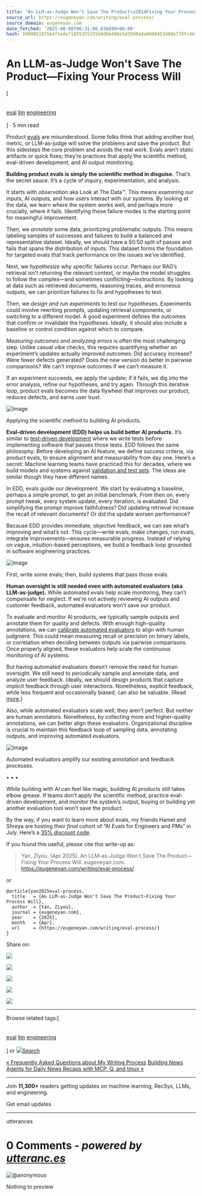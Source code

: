 ```yaml
---
title: "An LLM-as-Judge Won't Save The Product\u2014Fixing Your Process Will"
source_url: https://eugeneyan.com/writing/eval-process/
source_domain: eugeneyan.com
date_fetched: '2025-08-08T06:31:06.636899+00:00'
hash: 20800518f5b4f1ede71855355255b0dbb496e5d39d8a4a8888453d88e770fc46
---
```


# An LLM-as-Judge Won't Save The Product—Fixing Your Process Will

\[\
\
\
[eval](https://eugeneyan.com/tag/eval/) [llm](https://eugeneyan.com/tag/llm/) [engineering](https://eugeneyan.com/tag/engineering/)\
\
\]
· 5 min read


Product [evals](https://eugeneyan.com/tag/eval/) are misunderstood. Some folks think that adding another tool, metric, or LLM-as-judge will solve the problems and save the product. But this sidesteps the core problem and avoids the real work. Evals aren’t static artifacts or quick fixes; they’re practices that apply the scientific method, eval-driven development, and AI output monitoring.

**Building product evals is simply the scientific method in disguise.** That’s the secret sauce. It’s a cycle of inquiry, experimentation, and analysis.

It starts with _observation_ aka Look at The Data™. This means examining our inputs, AI outputs, and how users interact with our systems. By looking at the data, we learn where the system works well, and perhaps more crucially, where it fails. Identifying these failure modes is the starting point for meaningful improvement.

Then, we _annotate_ some data, prioritizing problematic outputs. This means labeling samples of successes and failures to build a balanced and representative dataset. Ideally, we should have a 50:50 split of passes and fails that spans the distribution of inputs. This dataset forms the foundation for targeted evals that track performance on the issues we’ve identified.

Next, we _hypothesize_ why specific failures occur. Perhaps our RAG’s retrieval isn’t returning the relevant context, or maybe the model struggles to follow the complex—and sometimes conflicting—instructions. By looking at data such as retrieved documents, reasoning traces, and erroneous outputs, we can prioritize failures to fix and hypotheses to test.

Then, we _design and run experiments_ to test our hypotheses. Experiments could involve rewriting prompts, updating retrieval components, or switching to a different model. A good experiment defines the outcomes that confirm or invalidate the hypotheses. Ideally, it should also include a baseline or control condition against which to compare.

_Measuring outcomes and analyzing errors_ is often the most challenging step. Unlike casual vibe checks, this requires quantifying whether an experiment’s updates actually improved outcomes: Did accuracy increase? Were fewer defects generated? Does the new version do better in pairwise comparisons? We can’t improve outcomes if we can’t measure it.

If an experiment succeeds, we apply the update; if it fails, we dig into the error analysis, refine our hypotheses, and try again. Through this iterative loop, product evals becomes the data flywheel that improves our product, reduces defects, and earns user trust.

![Image](https://eugeneyan.com/assets/eval-method.webp)

Applying the scientific method to building AI products.

**Eval-driven development (EDD) helps us build better AI products.** It’s similar to [test-driven development](https://en.wikipedia.org/wiki/Test-driven_development) where we write tests before implementing software that passes those tests. EDD follows the same philosophy: Before developing an AI feature, we define success criteria, via product evals, to ensure alignment and measurability from day one. Here’s a secret: Machine learning teams have practiced this for decades, where we build models and systems against [validation and test sets](https://en.wikipedia.org/wiki/Training,_validation,_and_test_data_sets). The ideas are similar though they have different names.

In EDD, evals guide our development. We start by evaluating a baseline, perhaps a simple prompt, to get an initial benchmark. From then on, every prompt tweak, every system update, every iteration, is evaluated. Did simplifying the prompt improve faithfulness? Did updating retrieval increase the recall of relevant documents? Or did the update worsen performance?

Because EDD provides immediate, objective feedback, we can see what’s improving and what’s not. This cycle—write evals, make changes, run evals, integrate improvements—ensures measurable progress. Instead of relying on vague, intuition-based perceptions, we build a feedback loop grounded in software engineering practices.

![Image](https://eugeneyan.com/assets/edd.webp)

First, write some evals; then, build systems that pass those evals.

**Human oversight is still needed even with automated evaluators (aka LLM-as-judge).** While automated evals help scale monitoring, they can’t compensate for neglect. If we’re not actively reviewing AI outputs and customer feedback, automated evaluators won’t save our product.

To evaluate and monitor AI products, we typically sample outputs and annotate them for quality and defects. With enough high-quality annotations, we can [calibrate automated evaluators](https://eugeneyan.com/writing/aligneval/) to align with human judgment. This could mean measuring recall or precision on binary labels, or correlation when deciding between outputs via pairwise comparisons. Once properly aligned, these evaluators help scale the continuous monitoring of AI systems.

But having automated evaluators doesn’t remove the need for human oversight. We still need to periodically sample and annotate data, and analyze user feedback. Ideally, we should design products that capture implicit feedback through user interactions. Nonetheless, explicit feedback, while less frequent and occasionally biased, can also be valuable. (Read [more](https://eugeneyan.com/writing/llm-patterns/#collect-user-feedback-to-build-our-data-flywheel).)

Also, while automated evaluators scale well, they aren’t perfect. But neither are human annotators. Nonetheless, by collecting more and higher-quality annotations, we can better align these evaluators. Organizational discipline is crucial to maintain this feedback loop of sampling data, annotating outputs, and improving automated evaluators.

![Image](https://eugeneyan.com/assets/ai-monitoring.webp)

Automated evaluators amplify our existing annotation and feedback processes.

• • •

While building with AI can feel like magic, building AI products still takes elbow grease. If teams don’t apply the scientific method, practice eval-driven development, and monitor the system’s output, buying or building yet another evaluation tool won’t save the product.

By the way, if you want to learn more about evals, my friends Hamel and Shreya are hosting their _final_ cohort of “AI Evals for Engineers and PMs” in July. Here’s a [35% discount code](https://maven.com/parlance-labs/evals?promoCode=eugene-is-all-you-need).

If you found this useful, please cite this write-up as:

> Yan, Ziyou. (Apr 2025). An LLM-as-Judge Won't Save The Product—Fixing Your Process Will. eugeneyan.com.
> https://eugeneyan.com/writing/eval-process/.

or

```
@article{yan2025eval-process,
  title   = {An LLM-as-Judge Won't Save The Product—Fixing Your Process Will},
  author  = {Yan, Ziyou},
  journal = {eugeneyan.com},
  year    = {2025},
  month   = {Apr},
  url     = {https://eugeneyan.com/writing/eval-process/}
}
```

Share on:

![](https://eugeneyan.com/assets/icon-twitter.svg)

![](https://eugeneyan.com/assets/icon-linkedin.svg)

![](https://eugeneyan.com/assets/bluesky.svg)

![](https://eugeneyan.com/assets/icon-facebook.svg)

![](https://eugeneyan.com/assets/icon-mail.svg)

* * *

Browse related tags:\[\
\
\
[eval](https://eugeneyan.com/tag/eval/) [llm](https://eugeneyan.com/tag/llm/) [engineering](https://eugeneyan.com/tag/engineering/)\
\
\]
or [![](https://eugeneyan.com/assets/icon-search.svg)Search](https://eugeneyan.com/search/ "Search")

[« Frequently Asked Questions about My Writing Process](https://eugeneyan.com/writing/writing-faq/) [Building News Agents for Daily News Recaps with MCP, Q, and tmux »](https://eugeneyan.com/writing/news-agents/)

* * *

Join **11,300+** readers getting updates on machine learning, RecSys, LLMs, and engineering.

Get email updates

* * *

utterances

# 0 Comments _\- powered by_ _[utteranc.es](https://utteranc.es/)_

![@anonymous](<Base64-Image-Removed>)

Nothing to preview